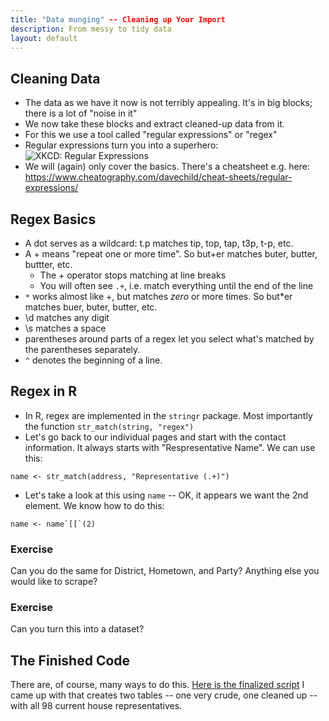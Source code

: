```yaml
---
title: "Data munging" -- Cleaning up Your Import
description: From messy to tidy data
layout: default
---
```


## Cleaning Data
* The data as we have it now is not terribly appealing. It's in big blocks; there is a lot of "noise in it"
* We now take these blocks and extract cleaned-up data from it.
* For this we use a tool called "regular expressions" or "regex"
* Regular expressions turn you into a superhero:
![XKCD: Regular Expressions](https://imgs.xkcd.com/comics/regular_expressions.png)
* We will (again) only cover the basics. There's a cheatsheet e.g. here: https://www.cheatography.com/davechild/cheat-sheets/regular-expressions/

## Regex Basics
* A dot serves as a wildcard: t.p matches tip, top, tap, t3p, t-p, etc.
* A + means "repeat one or more time". So but+er matches buter, butter, buttter, etc.
  * The + operator stops matching at line breaks
  * You will often see `.+`, i.e. match everything until the end of the line
* `*` works almost like +, but matches *zero* or more times. So but*er matches buer, buter, butter, etc.
* \\d matches any digit
* \\s matches a space
* parentheses around parts of a regex let you select what's matched by the parentheses separately.
* `^` denotes the beginning of a line.  

## Regex in R
* In R, regex are implemented in the `stringr` package. Most importantly the function `str_match(string, "regex")`
* Let's go back to our individual pages and start with the contact information. It always starts with "Respresentative Name". We can use this:
```
name <- str_match(address, "Representative (.+)")
```
* Let's take a look at this using `name` -- OK, it appears we want the 2nd element. We know how to do this:
```
name <- name`[[`(2)
```
### Exercise
Can you do the same for District, Hometown, and Party?
Anything else you would like to scrape?

### Exercise
Can you turn this into a dataset?

## The Finished Code

There are, of course, many ways to do this. [Here is the finalized script](/ohio-legislature.R) I came up with that creates two tables -- one very crude, one cleaned up -- with all 98 current house representatives.
